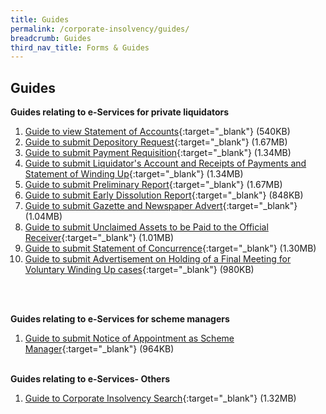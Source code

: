 ```yaml
---
title: Guides
permalink: /corporate-insolvency/guides/
breadcrumb: Guides
third_nav_title: Forms & Guides
---
```

Guides
---

**Guides relating to e-Services for private liquidators**<br>

1. [Guide to view Statement of Accounts](/files/guide%20to%20statement%20of%20accounts%20eservice.pdf){:target="_blank"} (540KB)<br>
2. [Guide to submit Depository Request](/files/guide%20depository%20request.pdf){:target="_blank"} (1.67MB)<br>
3. [Guide to submit Payment Requisition](/files/guide%20to%20payment%20requisition%20eservice.pdf){:target="_blank"} (1.34MB)<br>
4. [Guide to submit Liquidator's Account and Receipts of Payments and Statement of Winding Up](/files/guide%20to%20liquidator%20accounts%20of%20receipts%20and%20payments.pdf){:target="_blank"} (1.34MB)<br>
5.  [Guide to submit Preliminary Report](/files/guide%20to%20submit%20preliminary%20report.pdf){:target="_blank"} (1.67MB)<br>
6. [Guide to submit Early Dissolution Report](/files/guide%20to%20submit%20early%20dissolution%20report.pdf){:target="_blank"} (848KB)<br>
7. [Guide to submit Gazette and Newspaper Advert](/files/guide%20to%20submit%20gazette%20and%20newspaper%20advert.pdf){:target="_blank"} (1.04MB)<br>
8. [Guide to submit Unclaimed Assets to be Paid to the Official Receiver](/files/guide%20to%20submit%20unclaimed%20assets%20to%20be%20paid%20to%20the%20official%20receiver.pdf){:target="_blank"} (1.01MB)<br>
9. [Guide to submit Statement of Concurrence](/files/guide%20to%20submit%20statement%20of%20concurrence.pdf){:target="_blank"} (1.30MB)<br>
10. [Guide to submit Advertisement on Holding of a Final Meeting for Voluntary Winding Up cases](/files/guide%20to%20submit%20advert%20final%20meeting%20vw.pdf){:target="_blank"} (980KB)<br>
<br>
<br>


**Guides relating to e-Services for scheme managers**<br>

1. [Guide to submit Notice of Appointment as Scheme Manager](/files/guide%20to%20submit%20notice%20of%20appointment%20as%20scheme%20manager.pdf){:target="_blank"} (964KB)<br><br>



**Guides relating to e-Services- Others**<br>

1. [Guide to Corporate Insolvency Search](/files/guide%20to%20corporate%20insolvency%20search.pdf){:target="_blank"} (1.32MB)<br>